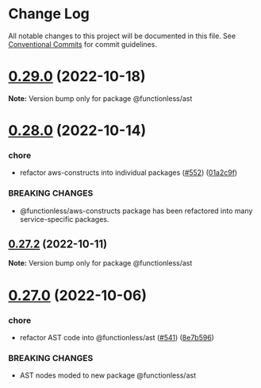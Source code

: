 # Change Log

All notable changes to this project will be documented in this file.
See [Conventional Commits](https://conventionalcommits.org) for commit guidelines.

# [0.29.0](https://github.com/functionless/functionless/compare/v0.28.5...v0.29.0) (2022-10-18)

**Note:** Version bump only for package @functionless/ast

# [0.28.0](https://github.com/functionless/functionless/compare/v0.27.4...v0.28.0) (2022-10-14)

### chore

- refactor aws-constructs into individual packages ([#552](https://github.com/functionless/functionless/issues/552)) ([01a2c9f](https://github.com/functionless/functionless/commit/01a2c9ff714e811f679ab25d9d62722e535eaf6b))

### BREAKING CHANGES

- @functionless/aws-constructs package has been refactored into many service-specific packages.

## [0.27.2](https://github.com/functionless/functionless/compare/v0.27.1...v0.27.2) (2022-10-11)

**Note:** Version bump only for package @functionless/ast

# [0.27.0](https://github.com/functionless/functionless/compare/v0.26.0...v0.27.0) (2022-10-06)

### chore

- refactor AST code into @functionless/ast ([#541](https://github.com/functionless/functionless/issues/541)) ([8e7b596](https://github.com/functionless/functionless/commit/8e7b5965f39dd3be195c70c7e1bde984afef8aab))

### BREAKING CHANGES

- AST nodes moded to new package @functionless/ast
